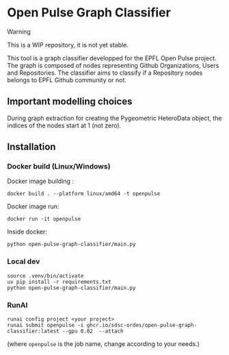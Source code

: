 # Open Pulse Graph Classifier

> [!WARNING]
> This is a WIP repository, it is not yet stable.

This tool is a graph classifier developped for the EPFL Open Pulse project. The graph is composed of nodes representing Github Organizations, Users and Repositories. The classifier aims to classify if a Repository nodes belongs to EPFL Github community or not.

## Important modelling choices

During graph extraction for creating the Pygeometric HeteroData object, the indices of the nodes start at 1 (not zero).

## Installation

### Docker build (Linux/Windows)

Docker image building :

```
docker build . --platform linux/amd64 -t openpulse
```

Docker image run:

```
docker run -it openpulse
```

Inside docker:
```
python open-pulse-graph-classifier/main.py
```

### Local dev

```
source .venv/bin/activate
uv pip install -r requirements.txt
python open-pulse-graph-classifier/main.py
```

### RunAI

```
runai config project <your project>
runai submit openpulse -i ghcr.io/sdsc-ordes/open-pulse-graph-classifier:latest --gpu 0.02  --attach
```

(where `openpulse` is the job name, change according to your needs.)
